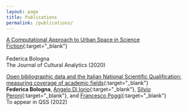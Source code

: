 ```yaml
---
layout: page
title: Publications
permalink: /publications/
---
```



[A Computational Approach to Urban Space in Science Fiction](https://doi.org/10.22148/001c.18120){:target="_blank"}<br/>  
Federica Bologna  <br/>
The Journal of Cultural Analytics (2020)  <br/>

[Open bibliographic data and the Italian National Scientific Qualification: measuring coverage of academic fields](https://arxiv.org/abs/2110.02111){:target="_blank"}  <br/>
**Federica Bologna**, [Angelo Di Iorio](https://www.unibo.it/sitoweb/angelo.diiorio/en){:target="_blank"}, [Silvio Peroni](https://essepuntato.it/){:target="_blank"}, and [Francesco Poggi](http://personale.unimore.it/rubrica/dettaglio/fpoggi){:target="_blank"}  <br/>
To appear in QSS (2022)<br/>
